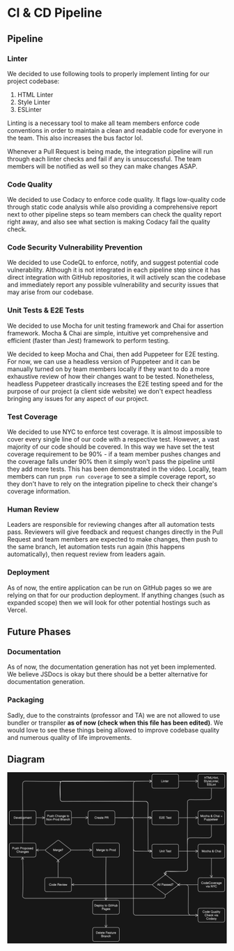 # CI & CD Pipeline

## Pipeline

### Linter
We decided to use following tools to properly implement linting for our project codebase:
1. HTML Linter
2. Style Linter
3. ESLinter

Linting is a necessary tool to make all team members enforce code conventions in order to maintain a clean and readable code for everyone in the team. This also increases the bus factor lol.

Whenever a Pull Request is being made, the integration pipeline will run through each linter checks and fail if any is unsuccessful. The team members will be notified as well so they can make changes ASAP.

### Code Quality
We decided to use Codacy to enforce code quality. It flags low-quality code through static code analysis while also providing a comprehensive report next to other pipeline steps so team members can check the quality report right away, and also see what section is making Codacy fail the quality check.

### Code Security Vulnerability Prevention
We decided to use CodeQL to enforce, notify, and suggest potential code vulnerability. Although it is not integrated in each pipeline step since it has direct integration with GitHub repositories, it will actively scan the codebase and immediately report any possible vulnerability and security issues that may arise from our codebase.

### Unit Tests & E2E Tests
We decided to use Mocha for unit testing framework and Chai for assertion framework. Mocha & Chai are simple, intuitive yet comprehensive and efficient (faster than Jest) framework to perform testing.

We decided to keep Mocha and Chai, then add Puppeteer for E2E testing. For now, we can use a headless version of Puppeteer and it can be manually turned on by team members locally if they want to do a more exhaustive review of how their changes want to be tested. Nonetheless, headless Puppeteer drastically increases the E2E testing speed and for the purpose of our project (a client side website) we don't expect headless bringing any issues for any aspect of our project.

### Test Coverage
We decided to use NYC to enforce test coverage. It is almost impossible to cover every single line of our code with a respective test. However, a vast majority of our code should be covered. In this way we have set the test coverage requirement to be 90% - if a team member pushes changes and the coverage falls under 90% then it simply won't pass the pipeline until they add more tests. This has been demonstrated in the video.
Locally, team members can run `pnpm run coverage` to see a simple coverage report, so they don't have to rely on the integration pipeline to check their change's coverage information.

### Human Review
Leaders are responsible for reviewing changes after all automation tests pass. Reviewers will give feedback and request changes directly in the Pull Request and team members are expected to make changes, then push to the same branch, let automation tests run again (this happens automatically), then request review from leaders again.

### Deployment
As of now, the entire application can be run on GitHub pages so we are relying on that for our production deployment. If anything changes (such as expanded scope) then we will look for other potential hostings such as Vercel.

## Future Phases

### Documentation
As of now, the documentation generation has not yet been implemented. We believe JSDocs is okay but there should be a better alternative for documentation generation.

### Packaging
Sadly, due to the constraints (professor and TA) we are not allowed to use bundler or transpiler **as of now (check when this file has been edited)**. We would love to see these things being allowed to improve codebase quality and numerous quality of life improvements.


## Diagram
![](phase1.png)